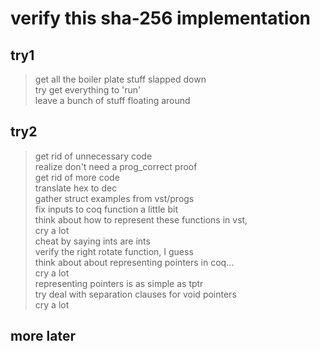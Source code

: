 # verify this sha-256 implementation

## try1
> get all the boiler plate stuff slapped down  
> try get everything to 'run'  
> leave a bunch of stuff floating around  

## try2
> get rid of unnecessary code  
> realize don't need a prog_correct proof  
> get rid of more code  
> translate hex to dec  
> gather struct examples from vst/progs  
> fix inputs to coq function a little bit  
> think about how to represent these functions in vst,  
> cry a lot  
> cheat by saying ints are ints  
> verify the right rotate function, I guess  
> think about about representing pointers in coq...  
> cry a lot  
> representing pointers is as simple as tptr  
> try deal with separation clauses for void pointers  
> cry a lot  


## more later